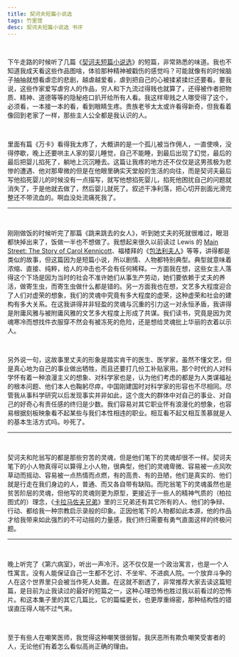 ```yaml
---
title: 契诃夫短篇小说选
tags: 竹里馆
desc: 契诃夫短篇小说选 书评
---
```


<br/>

下午走路的时候听了几篇《[契诃夫短篇小说选](https://book.douban.com/subject/25897649/)》的短篇，非常熟悉的味道。我也不知道我成天看这些作品图啥，体验那种精神被戳伤的感觉吗？可能就像有的时候脑子抽抽就想看虐恋的悲剧，越虐越爱看，虐到把自己的心被揉紧揉烂还要看。要我说，这些作家爱写虐穷人的作品，穷人和下九流过得贱也就算了，还得被作者把物质、精神、道德等等的隐秘疮口扒开给所有人看。我这样卑贱之人哪受得了这个，必须看，一本接一本的看，看到眼睛生疼。贵族老爷太太或许看得新奇，但我看着像回到老家了一样，那些主人公全都是我认识的人。

<br/>

里面有篇《万卡》看得我太疼了，大概讲的是一个孤儿被当作佣人，一直使唤，没得停歇，晚上还要哄主人家的婴儿睡觉，自己不能睡，到最后出现了幻觉，最后的最后把婴儿掐死了，躺地上沉沉睡去。这篇让我疼的地方还不仅仅是这男孩极为悲惨的遭遇、他对那卑微的但是在他眼里确实天堂般的生活的向往，而是契诃夫最后写他掐死婴儿的时候没有一点描写，就写他想掐死婴儿，掐死他困扰自己的问题就消失了，于是他就去做了，然后婴儿就死了。叙述干净利落，把心切开剖面光滑完整还不带流血的。啊血没处流痛死我了。

---

<br/>

刚刚做饭的时候听完了那篇《跳来跳去的女人》，听到她丈夫的死就很难过，眼泪都快掉出来了，饭做一半也不想做了。我想起来很久以前读过 Lewis 的 [Main Street: The Story of Carol Kennicott](https://book.douban.com/subject/20375534/)、福楼拜的《[包法利夫人](https://book.douban.com/subject/6313450/)》等等，讲得都是类似的故事，但这篇因为是短篇小说，所以剧情、人物都特别典型。典型就意味着浓缩、直接、纯粹，给人的冲击也不会有任何稀释。一方面我在想，这些女主人落得这个下场是因为当时的社会不准许她们从事生产劳动，她们要依赖于丈夫的养活，做寄生虫，而寄生虫做什么都是错的。另一方面我也在想，文艺多大程度迎合了人们对虚荣的想象，我们的灵魂中究竟有多大程度的虚荣，这种虚荣和社会的建构有多大关系。在这我讲得并非轻盈的灵魂与沉重的引力这一对永恒矛盾，我讲得是附庸风雅与被附庸风雅的文艺多大程度上形成了共谋。我们读书，究竟是因为灵魂寒冷而想找件衣服穿不然会有被冻死的危险，还是想给灵魂批上华丽的衣着以示人。

<br/>

另外说一句，这故事里丈夫的形象是踏实肯干的医生、医学家，虽然不懂文艺，但是真心地为自己的事业做出牺牲，而且还要打几份工补贴家用。那个时代的人对科学怀有着一种浪漫主义的想象、对科学家也是，认为他们考虑的都是为人类谋福祉的根本问题、他们本人也鞠躬尽瘁，中国刚建国时对科学家的形容也不尽相同。尽管我从事科学研究以后发现事实并非如此，这个庞大的群体中对自己的事业、对自己的好奇心有责任感的终归是少数。我们容易对其它职业怀有浪漫化的想象，也容易根据刻板映象看不起某些与我们本性相违的职业。相互看不起又相互羡慕就是人的基本生活方式吗。吵死了。

---

<br/>

契诃夫和陀翁写的都是那些穷苦的灵魂，但是他们笔下的灵魂却很不一样。契诃夫笔下的小人物真得可以算得上小人物，很典型，他们的灵魂卑微、容易被一点风吹草动而摇动、容易被一点热情而点燃，有的高贵、有的丑陋，他们是真实的、他们就是行走在我们身边的人，普通、而又各自带有缺陷。而陀翁笔下的灵魂虽然也是贫苦阶层的灵魂，但他写的灵魂则更为原型，更接近于一些人的精神气质的（柏拉图式的）理念，《[卡拉马佐夫兄弟](https://book.douban.com/subject/6313496/)》里的三兄弟还有其它所有的人、他们的争辩、行动、都给我一种宗教启示录般的印象。正因他笔下的人物都如此本源，他的作品才给我带来如此强烈的不可动摇的力量感，我们终归需要有勇气直面这样的终极问题。

---

<br/>

晚上听完了《第六病室》，听出一声冷汗。这不仅仅是一个政治寓言，也是一个人性寓言。没有人能保证自己一生都不乞讨、不坐牢、不进疯人院。一个放弃斗争的人在这个世界里只会被当作死人处置。在这就不剧透了，非常推荐大家去读这篇短篇，是目前为止我读过的最好的短篇之一，这种心理恐怖也胜过我以前看过的恐怖片。和这本集子里的其它几篇比，它的篇幅更长，也更厚重绵密，那种结构性的错误直压得人喘不过气来。

<br/>

至于有些人在嘲笑医师，我觉得这种嘲笑很弱智。我厌恶所有欺负嘲笑受害者的人，无论他们有着怎么看似高尚正确的理由。